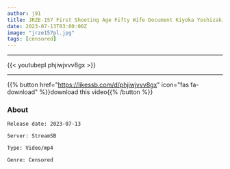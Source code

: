 ```yaml
---
author: j91
title: JRZE-157 First Shooting Age Fifty Wife Document Kiyoka Yoshizaki
date: 2023-07-13T03:00:00Z
image: "jrze157pl.jpg"
tags: [censored]
---
```

___

{{< youtubepl phjiwjvvv8gx >}}
___

{{% button href="https://likessb.com/d/phjiwjvvv8gx" icon="fas fa-download" %}}download this video{{% /button %}}
### About

`Release date: 2023-07-13`

`Server: StreamSB`

`Type: Video/mp4`

`Genre:	Censored`